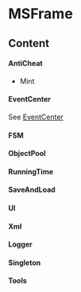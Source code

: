 # MSFrame

## Content

#### AntiCheat

- Mint

#### EventCenter

See [EventCenter](https://github.com/ms0ng/UnityEventCenter)

#### FSM

#### ObjectPool

#### RunningTime

#### SaveAndLoad

#### UI

#### Xml

#### Logger

#### Singleton

#### Tools
